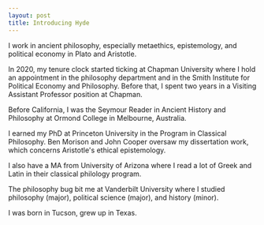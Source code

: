 ```yaml
---
layout: post
title: Introducing Hyde
---
```


I work in ancient philosophy, especially metaethics, epistemology, and political economy in Plato and Aristotle. 

In 2020, my tenure clock started ticking at Chapman University where I hold an appointment in the philosophy department and in the Smith Institute for Political Economy and Philosophy. Before that, I spent two years in a Visiting Assistant Professor position at Chapman.

Before California, I was the Seymour Reader in Ancient History and Philosophy at Ormond College in Melbourne, Australia. 

I earned my PhD at Princeton University in the Program in Classical Philosophy. Ben Morison and John Cooper oversaw my dissertation work, which concerns Aristotle's ethical epistemology.

I also have a MA from University of Arizona where I read a lot of Greek and Latin in their classical philology program. 

The philosophy bug bit me at Vanderbilt University where I studied philosophy (major), political science (major), and history (minor).

I was born in Tucson, grew up in Texas.

